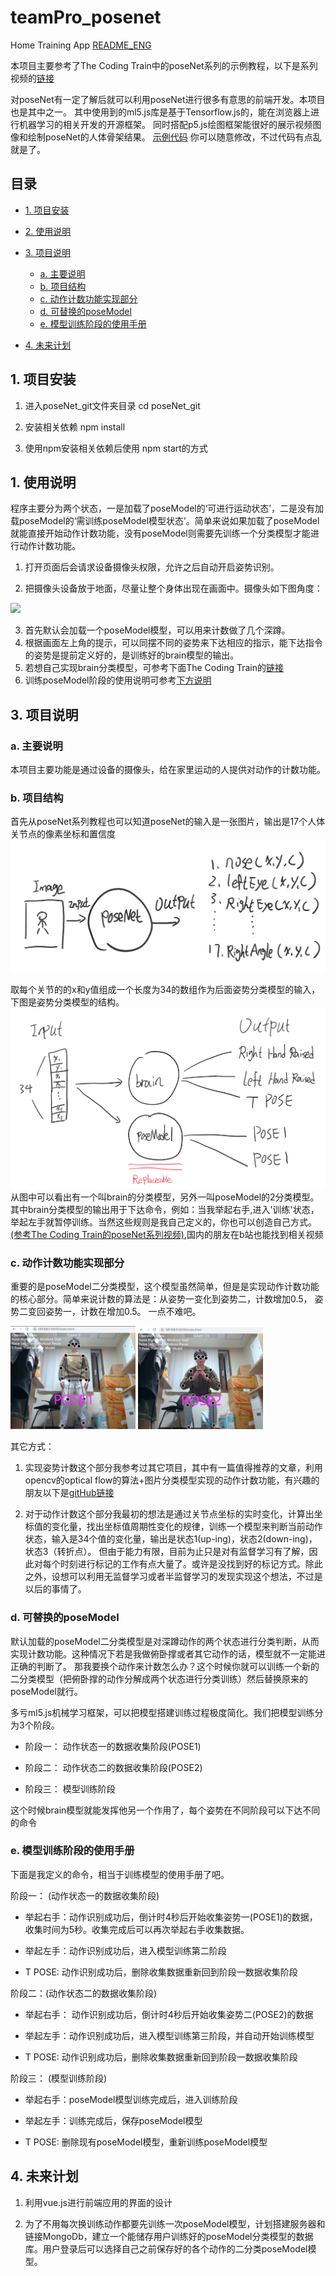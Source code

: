 # teamPro_posenet
 Home Training App [README_ENG](README_ENG.md)
 
 本项目主要参考了The Coding Train中的poseNet系列的示例教程，以下是系列视频的[链接](https://www.youtube.com/watch?v=OIo-DIOkNVg)

 对poseNet有一定了解后就可以利用poseNet进行很多有意思的前端开发。本项目也是其中之一。
 其中使用到的ml5.js库是基于Tensorflow.js的，能在浏览器上进行机器学习的相关开发的开源框架。
 同时搭配p5.js绘图框架能很好的展示视频图像和绘制poseNet的人体骨架结果。
 [示例代码](https://editor.p5js.org/neng5201314/sketches/mAJiOvseZ)
你可以随意修改，不过代码有点乱就是了。
 ## 目录
 * [1. 项目安装](#1)

 * [2. 使用说明](#2)

 * [3. 项目说明](#3)

   * [a. 主要说明](#31)
   * [b. 项目结构](#32)
   * [c. 动作计数功能实现部分](#33)
   * [d. 可替换的poseModel](#34)
   * [e. 模型训练阶段的使用手册](#35)
 * [4. 未来计划](#4)

<h2 id="1">1. 项目安装</h2>
 
 1. 进入poseNet_git文件夹目录 cd poseNet_git
 
 2. 安装相关依赖 npm install
 
 3. 使用npm安装相关依赖后使用 npm start的方式

<h2 id="2">1. 使用说明</h2> 
程序主要分为两个状态，一是加载了poseModel的‘可进行运动状态’，二是没有加载poseModel的‘需训练poseModel模型状态’。简单来说如果加载了poseModel就能直接开始动作计数功能，没有poseModel则需要先训练一个分类模型才能进行动作计数功能。

 1. 打开页面后会请求设备摄像头权限，允许之后自动开启姿势识别。
 
 2. 把摄像头设备放于地面，尽量让整个身体出现在画面中。摄像头如下图角度：

 <img src="MD_images/ready.png" width="300"></img>

 3. 首先默认会加载一个poseModel模型，可以用来计数做了几个深蹲。
 4. 根据画面左上角的提示，可以同摆不同的姿势来下达相应的指示，能下达指令的姿势是提前定义好的，是训练好的brain模型的输出。
 5. 若想自己实现brain分类模型，可参考下面The Coding Train的[链接](https://www.youtube.com/watch?v=OIo-DIOkNVg)
 6. 训练poseModel阶段的使用说明可参考[下方说明](#35)
 <h2 id="3">3. 项目说明</h2>

 <h3 id="31"> a. 主要说明</h3>

 本项目主要功能是通过设备的摄像头，给在家里运动的人提供对动作的计数功能。 
<h3 id="32"> b. 项目结构</h3>

 首先从poseNet系列教程也可以知道poseNet的输入是一张图片，输出是17个人体关节点的像素坐标和置信度
![poseNetIO](MD_images/poseNetIO.png)

 取每个关节的的x和y值组成一个长度为34的数组作为后面姿势分类模型的输入，下图是姿势分类模型的结构。
![BP](MD_images/BP.png)
 从图中可以看出有一个叫brain的分类模型，另外一叫poseModel的2分类模型。
 其中brain分类模型的输出用于下达命令，例如：当我举起右手,进入'训练'状态，举起左手就暂停训练。当然这些规则是我自己定义的，你也可以创造自己方式。[(参考The Coding Train的poseNet系列视频)](https://www.youtube.com/watch?v=OIo-DIOkNVg),国内的朋友在b站也能找到相关视频

<h3 id="33"> c. 动作计数功能实现部分</h3>

 重要的是poseModel二分类模型，这个模型虽然简单，但是是实现动作计数功能的核心部分。简单来说计数的算法是：从姿势一变化到姿势二，计数增加0.5， 姿势二变回姿势一，计数在增加0.5。 一点不难吧。

<img src="MD_images/pose1.png" width="200"></img>    <img src="MD_images/pose2.png" width="200"></img>

其它方式：

1. 实现姿势计数这个部分我参考过其它项目，其中有一篇值得推荐的文章，利用opencv的optical flow的算法+图片分类模型实现的动作计数功能，有兴趣的朋友以下是[gitHub链接](https://github.com/artkulak/workout-movement-counting)

2. 对于动作计数这个部分我最初的想法是通过关节点坐标的实时变化，计算出坐标值的变化量，找出坐标值周期性变化的规律，训练一个模型来判断当前动作状态，输入是34个值的变化量，输出是状态1(up-ing)，状态2(down-ing)，状态3（转折点）。 但由于能力有限，目前为止只是对有监督学习有了解，因此对每个时刻进行标记的工作有点大量了。或许是没找到好的标记方式。除此之外，设想可以利用无监督学习或者半监督学习的发现实现这个想法，不过是以后的事情了。

<h3 id="34"> d. 可替换的poseModel</h3>

 默认加载的poseModel二分类模型是对深蹲动作的两个状态进行分类判断，从而实现计数功能。这种情况下若是我做俯卧撑或者其它动作的话，模型就不一定能进正确的判断了。
 那我要换个动作来计数怎么办？这个时候你就可以训练一个新的二分类模型（把俯卧撑的动作分解成两个状态进行分类训练）然后替换原来的poseModel就行。
 
 多亏ml5.js机械学习框架，可以把模型搭建训练过程极度简化。我们把模型训练分为3个阶段。
 
 * 阶段一： 动作状态一的数据收集阶段(POSE1)
 
 *  阶段二： 动作状态二的数据收集阶段(POSE2)
 
 * 阶段三： 模型训练阶段

 这个时候brain模型就能发挥他另一个作用了，每个姿势在不同阶段可以下达不同的命令

<h3 id="35"> e. 模型训练阶段的使用手册</h3>

 下面是我定义的命令，相当于训练模型的使用手册了吧。

 阶段一： (动作状态一的数据收集阶段)

* 举起右手：动作识别成功后，倒计时4秒后开始收集姿势一(POSE1)的数据，收集时间为5秒。收集完成后可以再次举起右手收集数据。
 
 * 举起左手：动作识别成功后，进入模型训练第二阶段

 * T POSE: 动作识别成功后，删除收集数据重新回到阶段一数据收集阶段

阶段二：(动作状态二的数据收集阶段)

* 举起右手： 动作识别成功后，倒计时4秒后开始收集姿势二(POSE2)的数据

* 举起左手：动作识别成功后，进入模型训练第三阶段，并自动开始训练模型

 * T POSE: 动作识别成功后，删除收集数据重新回到阶段一数据收集阶段

阶段三： (模型训练阶段)

 * 举起右手：poseModel模型训练完成后，进入训练阶段
 
 * 举起左手：训练完成后，保存poseModel模型

 * T POSE: 删除现有poseModel模型，重新训练poseModel模型

<h2 id="4"> 4. 未来计划</h2>
 
1. 利用vue.js进行前端应用的界面的设计

2. 为了不用每次换训练动作都要先训练一次poseModel模型，计划搭建服务器和链接MongoDb，建立一个能储存用户训练好的poseModel分类模型的数据库。用户登录后可以选择自己之前保存好的各个动作的二分类poseModel模型。

 





